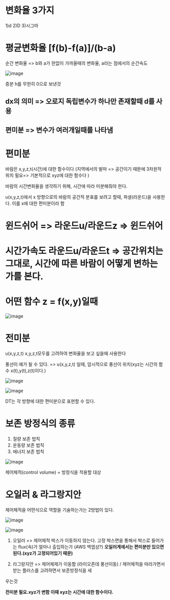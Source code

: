 # 변화율 3가지

1)d
2)D
3)시그마

# 평균변화율 [f(b)-f(a)]/(b-a)

순간 변화율 => b와 a가 한없이 가까울때의 변화율,  a라는 점에서의 순간속도

![image](https://user-images.githubusercontent.com/73323188/125217526-d4cff800-e2fb-11eb-9d62-b8ae25ca83b0.png)

증분 h를 무한히 0으로 보낸것

## dx의 의미 => 오로지 독립변수가 하나만 존재할때 d를 사용

## 편미분 => 변수가 여러개일때를 나타냄

# 편미분

바람은 x,y,z,t(시간)에 대한 함수이다 (지역에서의 발마 => 공간이기 때문에 3차원적 위치 필요=> 기본적으로 xyz에 대한 함수다 )

바람의 시간변화율을 생각하기 위해, 시간에 따라 미분해줘야 한다.

u(x,y,z,t)에서 x 방향으로의 바람의 공간적 분표를 보려고 할때, 파셜(라운드)을 사용한다. 이를 x에 대한 편미분이라 함


# 윈드쉬어 =>  라운드u/라운드z => 윈드쉬어

# 시간가속도 라운드u/라운드t => 공간위치는 그대로, 시간에 따른 바람이 어떻게 변하는가를 본다.

# 어떤 함수 z = f(x,y)일때

![image](https://user-images.githubusercontent.com/73323188/125219427-ace29380-e2ff-11eb-9e1c-635fbe51db82.png)

# 전미분

u(x,y,z,t) x,y,z,t모두를 고려하여 변화율을 보고 싶을때 사용한다

풍선이 예가 될 수 있다. => u(x,y,z,t) 일때, 암시적으로 풍선이 위치(xyz는 시간의 함수 x(t),y(t),z(t)이다.)

![image](https://user-images.githubusercontent.com/73323188/125219856-98eb6180-e300-11eb-9938-289f3210af40.png)

![image](https://user-images.githubusercontent.com/73323188/125223299-7e1beb80-e306-11eb-96ea-09cf5a4da669.png)

DT는 각 방향에 대한 편미분으로 표현할 수 있다. 

# 보존 방정식의 종류 
1) 질량 보존 법칙
2) 운동량 보존 법칙
3) 에너지 보존 법칙

![image](https://user-images.githubusercontent.com/73323188/125224137-f636e100-e307-11eb-9a48-b54c13bd8301.png)

제어체적(control volume) = 방정식을 적용할 대상


# 오일러 & 라그랑지안

제어체적을 어떤식으로 역할을 기술하는가는 2방법이 있다.

![image](https://user-images.githubusercontent.com/73323188/125224532-c76d3a80-e308-11eb-8597-1bdb95c7ba1f.png)

![image](https://user-images.githubusercontent.com/73323188/125224571-d6ec8380-e308-11eb-85da-40085a94920b.png)


1) 오일러 => 제어체적 박스가 이동하지 않는다. 고정 박스면을 통해서 박스로 들어가는 flux(속)가 얼마나 출입하는가 (AWS 백엽상?)
__오일러계에서는 편미분만 있으면 된다.(xyz가 고정되어있기 때문)__


2) 라그랑지안 => 제어체제가 이동함 (라이오존데 풍선이동) / 제어체적을 따라가면서 받는 플러스를 고려하면서 보존방정식을 세

우는것

__전미분 필요.xyz가 변함 이때 xyz는 시간에 대한 함수이다.__

